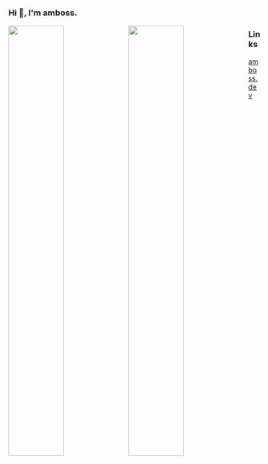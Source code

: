 ### Hi 👋, I'm amboss.

<img align="left" width="47%" src="https://github-readme-stats.vercel.app/api?username=CodingApfel&show_icons=true"/>
<img align="left" width="47%" src="https://github-readme-stats.vercel.app/api/top-langs/?username=CodingApfel&layout=compact"/>

### Links
[amboss.dev](https://amboss.dev/)
